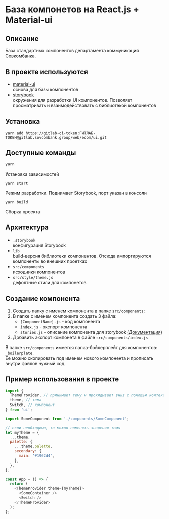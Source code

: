 # База компонетов на React.js + Material-ui

## Описание

База стандартных компонентов департамента коммуникаций Совкомбанка. <br>

## В проекте используются

- [material-ui](https://material-ui.com/)<br>
  основа для базы компонентов
- [storybook](https://storybook.js.org)<br>
  окружения для разработки UI компонентов. Позволяет просматривать и взаимодействовать с библиотекой компонентов

## Установка

```
yarn add https://gitlab-ci-token:ГИТЛАБ-ТОКЕН@gitlab.sovcombank.group/web/ecom/ui.git
```

## Доступные команды

```sh
yarn
```

Установка зависимостей

```sh
yarn start
```

Режим разработки. Поднимает Storybook, порт указан в консоли

```sh
yarn build
```

Сборка проекта

## Архитектура

- `.storybook`<br>
  конфигурация Storybook
- `lib`<br>
  build-версия библиотеки компонентов. Отсюда импортируются компоненты во внешних проетках
- `src/components`<br>
  исходники компонентов
- `src/style/theme.js`<br>
  дефолтные стили для компонетов

## Создание компонента

1. Создать папку с именем компонента в папке `src/components`;
1. В папке с именем компонента создать 3 файла:
   - `[ComponentName].js` - код компонента
   - `index.js` - экспорт компонента
   - `stories.js` - описание компонента для storybook [(Документация)](https://storybook.js.org/docs/basics/writing-stories/)
1. Добавить экспорт компонета в файле `src/components/index.js`

В папке `src/components` имеется папка-бойлерплейт для компонентов: `_boilerplate`.<br>
Ее можно скопировать под именем нового компонента и прописать внутри файлов нужный код.

## Пример использования в проекте

```js
import {
  ThemeProvider, // принимает тему и прокидывает вниз с помощью контекста. Размещать в корне проекта
  theme, // тема
  Switch, // компонент
} from 'ui';

import SomeComponent from './components/SomeComponent';

// если необходимо, то можно поменять значения темы
let myTheme = {
  ...theme,
  palette: {
    ...theme.palette,
    secondary: {
      main: '#1962d4',
    },
  },
};

const App = () => {
  return (
    <ThemeProvider theme={myTheme}>
      <SomeContainer />
      <Switch />
    </ThemeProvider>
  );
};
```
